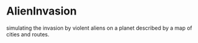 # AlienInvasion
simulating the invasion by violent aliens on a planet described by a map of cities and routes.
